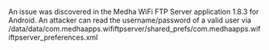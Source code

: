 An issue was discovered in the Medha WiFi FTP Server application 1.8.3 for Android. An attacker can read the username/password of a valid user via /data/data/com.medhaapps.wififtpserver/shared_prefs/com.medhaapps.wififtpserver_preferences.xml